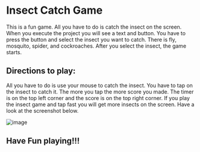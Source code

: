 # Insect Catch Game

This is a fun game. All you have to do is catch the insect on the screen. When you execute the project you will see a text and button. You have to press the button and select the insect you want to catch. There is fly, mosquito, spider, and cockroaches. After you select the insect, the game starts.

## Directions to play:

All you have to do is use your mouse to catch the insect. You have to tap on the insect to catch it. The more you tap the more score you made. The timer is on the top left corner and the score is on the top right corner. If you play the insect game and tap fast you will get more insects on the screen. Have a look at the screenshot below.


![image](https://user-images.githubusercontent.com/73773202/155276889-751ecc07-71e9-45cd-b3cc-d7990c04185e.png)


Have Fun playing!!!
---
